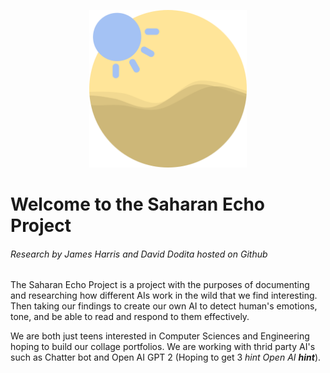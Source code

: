 <p align=center><img src="https://raw.githubusercontent.com/jamesaharris/Saharan-Echo/Website/echo.png" alt="Header" width=50% /></p>


# Welcome to the Saharan Echo Project
###### Research by James Harris and David Dodita hosted on Github

The Saharan Echo Project is a project with the purposes of documenting and researching how different AIs work in the wild that we find interesting. Then taking our findings to create our own AI to detect human's emotions, tone, and be able to read and respond to them effectively. 

We are both just teens interested in Computer Sciences and Engineering hoping to build our collage portfolios. We are working with thrid party AI's such as Chatter bot and Open AI GPT 2 (Hoping to get 3 *hint Open AI **hint***).
